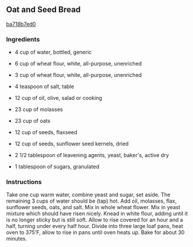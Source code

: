 ## Oat and Seed Bread

[ba718b7ed0](http://www.food.com/recipe/oat-and-seed-bread-214053)

### Ingredients

 - 4 cup of water, bottled, generic

 - 6 cup of wheat flour, white, all-purpose, unenriched

 - 3 cup of wheat flour, white, all-purpose, unenriched

 - 4 teaspoon of salt, table

 - 12 cup of oil, olive, salad or cooking

 - 23 cup of molasses

 - 23 cup of oats

 - 12 cup of seeds, flaxseed

 - 12 cup of seeds, sunflower seed kernels, dried

 - 2 1/2 tablespoon of leavening agents, yeast, baker's, active dry

 - 1 tablespoon of sugars, granulated

### Instructions

Take one cup warm water, combine yeast and sugar, set aside. The remaining 3 cups of water should be (tap) hot. Add oil, molasses, flax, sunflower seeds, oats, and salt. Mix in whole wheat flower. Mix in yeast mixture which should have risen nicely. Knead in white flour, adding until it is no longer sticky but is still soft. Allow to rise covered for an hour and a half, turning under every half hour. Divide into three large loaf pans, heat oven to 375'F, allow to rise in pans until oven heats up. Bake for about 30 minutes.